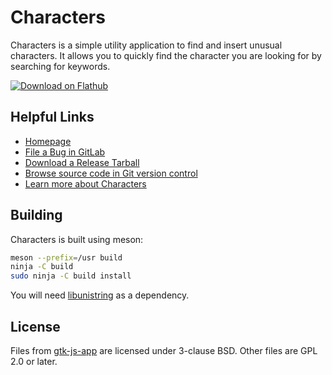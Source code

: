 # Characters

Characters is a simple utility application to find and insert unusual
characters.  It allows you to quickly find the character you are
looking for by searching for keywords.

[![Download on Flathub](https://upload.wikimedia.org/wikipedia/commons/thumb/a/a6/Flathub-badge-en.svg/240px-Flathub-badge-en.svg.png)](https://flathub.org/apps/details/org.gnome.Characters)

## Helpful Links
 * [Homepage](https://wiki.gnome.org/Apps/CharacterMap)
 * [File a Bug in GitLab](https://gitlab.gnome.org/GNOME/gnome-characters/issues)
 * [Download a Release Tarball](https://download.gnome.org/sources/gnome-characters/)
 * [Browse source code in Git version control](https://gitlab.gnome.org/GNOME/gnome-characters)
 * [Learn more about Characters](https://wiki.gnome.org/Design/Apps/CharacterMap)

## Building

Characters is built using meson:
```sh
meson --prefix=/usr build
ninja -C build
sudo ninja -C build install
```
You will need [libunistring](https://www.gnu.org/software/libunistring/) as a dependency.

## License

Files from [gtk-js-app](https://github.com/gcampax/gtk-js-app) are
licensed under 3-clause BSD.  Other files are GPL 2.0 or later.
